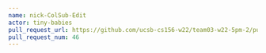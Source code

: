 ```yaml
---
name: nick-ColSub-Edit
actor: tiny-babies
pull_request_url: https://github.com/ucsb-cs156-w22/team03-w22-5pm-2/pull/46
pull_request_num: 46
---
```


